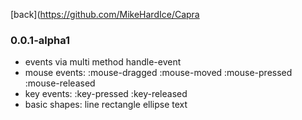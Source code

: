 
[back](https://github.com/MikeHardIce/Capra

### 0.0.1-alpha1

* events via multi method handle-event
* mouse events: :mouse-dragged :mouse-moved :mouse-pressed :mouse-released
* key events: :key-pressed :key-released
* basic shapes: line rectangle ellipse text